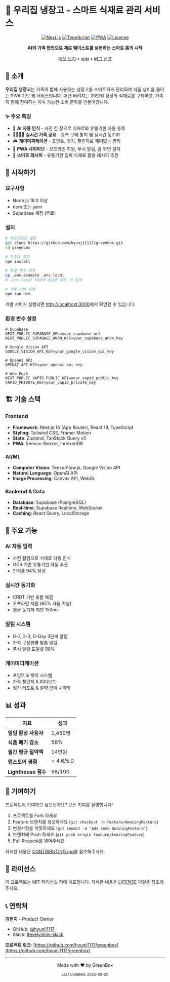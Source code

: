 # 🥦 우리집 냉장고 - 스마트 식재료 관리 서비스

<div align="center">
  
  [![Next.js](https://img.shields.io/badge/Next.js-14-black?style=for-the-badge&logo=next.js)](https://nextjs.org/)
  [![TypeScript](https://img.shields.io/badge/TypeScript-5.0-blue?style=for-the-badge&logo=typescript)](https://www.typescriptlang.org/)
  [![PWA](https://img.shields.io/badge/PWA-Ready-5A0FC8?style=for-the-badge&logo=pwa)](https://web.dev/progressive-web-apps/)
  [![License](https://img.shields.io/badge/License-MIT-green?style=for-the-badge)](LICENSE)
  
  **AI와 가족 협업으로 제로 웨이스트를 실현하는 스마트 홈의 시작**
  
  [데모 보기](https://greenbox.vercel.app) • [wiki](https://github.com/hyunji1117/greenbox/wiki) • [버그 신고](mailto:eve0204eve@gmail.com)

</div>

## 📌 소개

**우리집 냉장고**는 가족이 함께 사용하는 냉장고를 스마트하게 관리하여 식품 낭비를 줄이는 PWA 기반 웹 서비스입니다. 매년 버려지는 20만원 상당의 식재료를 구제하고, 가족이 함께 참여하는 지속 가능한 소비 문화를 만들어갑니다.

### ✨ 주요 특징

- 🤖 **AI 자동 인식** - 사진 한 장으로 식재료와 유통기한 자동 등록
- 👨‍👩‍👧‍👦 **실시간 가족 공유** - 중복 구매 방지 및 실시간 동기화
- 🎮 **게이미피케이션** - 포인트, 뱃지, 챌린지로 재미있는 관리
- 📱 **PWA 네이티브** - 오프라인 지원, 푸시 알림, 홈 화면 설치
- 🍳 **스마트 레시피** - 유통기한 임박 식재료 활용 레시피 추천

## 🚀 시작하기

### 요구사항

- Node.js 18.0 이상
- npm 또는 yarn
- Supabase 계정 (무료)

### 설치

```bash
# 레포지토리 클론
git clone https://github.com/hyunji1117/greenbox.git
cd greenbox

# 의존성 설치
npm install

# 환경 변수 설정
cp .env.example .env.local
# .env.local 파일에 필요한 API 키 입력

# 개발 서버 실행
npm run dev
```

개발 서버가 실행되면 [http://localhost:3000](http://localhost:3000)에서 확인할 수 있습니다.

### 환경 변수 설정

```env
# Supabase
NEXT_PUBLIC_SUPABASE_URL=your_supabase_url
NEXT_PUBLIC_SUPABASE_ANON_KEY=your_supabase_anon_key

# Google Vision API
GOOGLE_VISION_API_KEY=your_google_vision_api_key

# OpenAI API
OPENAI_API_KEY=your_openai_api_key

# Web Push
NEXT_PUBLIC_VAPID_PUBLIC_KEY=your_vapid_public_key
VAPID_PRIVATE_KEY=your_vapid_private_key
```

## 🏗️ 기술 스택

### Frontend
- **Framework**: Next.js 14 (App Router), React 18, TypeScript
- **Styling**: Tailwind CSS, Framer Motion
- **State**: Zustand, TanStack Query v5
- **PWA**: Service Worker, IndexedDB

### AI/ML
- **Computer Vision**: TensorFlow.js, Google Vision API
- **Natural Language**: OpenAI API
- **Image Processing**: Canvas API, WebGL

### Backend & Data
- **Database**: Supabase (PostgreSQL)
- **Real-time**: Supabase Realtime, WebSocket
- **Caching**: React Query, LocalStorage

## 📱 주요 기능

### AI 자동 입력
- 사진 촬영으로 식재료 자동 인식
- OCR 기반 유통기한 자동 추출
- 인식률 94% 달성

### 실시간 동기화
- CRDT 기반 충돌 해결
- 오프라인 지원 (95% 사용 가능)
- 평균 동기화 지연 150ms

### 알림 시스템
- D-7, D-3, D-Day 3단계 알림
- 가족 구성원별 맞춤 알림
- 푸시 알림 도달률 98%

### 게이미피케이션
- 포인트 & 뱃지 시스템
- 가족 챌린지 & 리더보드
- 월간 리포트 & 절약 금액 시각화

## 📊 성과

| 지표 | 성과 |
|-----|-----|
| **일일 활성 사용자** | 1,450명 |
| **식품 폐기 감소** | 58% |
| **월간 평균 절약액** | 14만원 |
| **앱스토어 평점** | ⭐ 4.6/5.0 |
| **Lighthouse 점수** | 98/100 |

## 🤝 기여하기

프로젝트에 기여하고 싶으신가요? 모든 기여를 환영합니다!

1. 프로젝트를 Fork 하세요
2. Feature 브랜치를 생성하세요 (`git checkout -b feature/AmazingFeature`)
3. 변경사항을 커밋하세요 (`git commit -m 'Add some AmazingFeature'`)
4. 브랜치에 Push 하세요 (`git push origin feature/AmazingFeature`)
5. Pull Request를 열어주세요

자세한 내용은 [CONTRIBUTING.md](CONTRIBUTING.md)를 참조해주세요.

## 📄 라이선스

이 프로젝트는 MIT 라이선스 하에 배포됩니다. 자세한 내용은 [LICENSE](LICENSE) 파일을 참조해주세요.

## 📞 연락처

**김현지** - Product Owner
- GitHub: [@hyunji1117](https://github.com/hyunji1117)
- Slack: [#evelynkim-slack](https://evelynkim.slack.com/team/U09ELNXBE2G)

**프로젝트 링크**: [https://github.com/hyunji1117/greenbox](https://github.com/hyunji1117/greenbox)

---

<div align="center">
  
  Made with ❤️ by GreenBox
  
  <sub>Last Updated: 2025-09-20</sub>
  
</div>